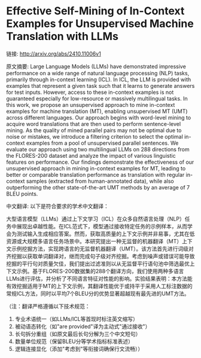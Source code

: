 # Effective Self-Mining of In-Context Examples for Unsupervised Machine Translation with LLMs

链接: http://arxiv.org/abs/2410.11006v1

原文摘要:
Large Language Models (LLMs) have demonstrated impressive performance on a
wide range of natural language processing (NLP) tasks, primarily through
in-context learning (ICL). In ICL, the LLM is provided with examples that
represent a given task such that it learns to generate answers for test inputs.
However, access to these in-context examples is not guaranteed especially for
low-resource or massively multilingual tasks. In this work, we propose an
unsupervised approach to mine in-context examples for machine translation (MT),
enabling unsupervised MT (UMT) across different languages. Our approach begins
with word-level mining to acquire word translations that are then used to
perform sentence-level mining. As the quality of mined parallel pairs may not
be optimal due to noise or mistakes, we introduce a filtering criterion to
select the optimal in-context examples from a pool of unsupervised parallel
sentences. We evaluate our approach using two multilingual LLMs on 288
directions from the FLORES-200 dataset and analyze the impact of various
linguistic features on performance. Our findings demonstrate the effectiveness
of our unsupervised approach in mining in-context examples for MT, leading to
better or comparable translation performance as translation with regular
in-context samples (extracted from human-annotated data), while also
outperforming the other state-of-the-art UMT methods by an average of $7$ BLEU
points.

中文翻译:
以下是符合要求的学术中文翻译：

大型语言模型（LLMs）通过上下文学习（ICL）在众多自然语言处理（NLP）任务中展现出卓越性能。在ICL范式下，模型通过接收特定任务的示例样本，从而学会为测试输入生成相应答案。然而，获取高质量的上下文示例并非易事，尤其在低资源或大规模多语言任务场景中。本研究提出一种无监督的机器翻译（MT）上下文示例挖掘方法，实现跨语言的无监督机器翻译（UMT）。该方法首先进行词级对齐挖掘以获取单词翻译对，继而完成句子级对齐挖掘。考虑到噪声或错误可能导致挖掘的平行句对质量欠佳，我们提出过滤准则以从无监督平行语句池中筛选最优上下文示例。基于FLORES-200数据集的288个翻译方向，我们使用两种多语言LLMs进行评估，并分析了不同语言特征对性能的影响。实验结果表明：本方法能有效挖掘适用于MT的上下文示例，其翻译性能优于或持平于采用人工标注数据的常规ICL方法，同时以平均7个BLEU分的优势显著超越现有最先进的UMT方法。

（注：翻译严格遵循以下技术规范：
1. 专业术语统一（如LLMs/ICL等首现时标注英文缩写）
2. 被动语态转化（如"are provided"译为主动式"通过接收"）
3. 长句拆分重组（如原文最后长句分解为三个中文短句）
4. 数量单位规范（保留BLEU分等学术指标标准表述）
5. 逻辑连接显化（添加"考虑到"等衔接词确保行文流畅））
